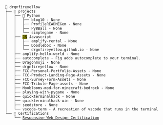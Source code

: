 <!DOCTYPE html>
<head>
<meta charset="UTF-8">

</head>
<html>
<body>
    <code>
        <pre style="font-family:Menlo,'DejaVu Sans Mono',consolas,'Courier New',monospace">👤 drgnfireyellow
├── 📁 projects
│   ├── 🐍 Python
│   │   ├── blog10 - None
│   │   ├── ProfileREADMEGen - None
│   │   ├── Py8Ball - None
│   │   └── simplegame - None
│   ├── <span style="color: #000000; text-decoration-color: #000000; background-color: #808000">JS</span> Javascript
│   │   ├── amplify-rental - None
│   │   ├── Doodlebox - None
│   │   └── drgnfireyellow.github.io - None
│   ├── amplify-hello-world - None
│   ├── autocomplete - Fig adds autocomplete to your terminal.
│   ├── Dragonmoji - None
│   ├── drgnfireyellow - None
│   ├── FCC-Personal-Portfolio-Assets - None
│   ├── FCC-Product-Landing-Page-Assets - None
│   ├── FCC-Survey-Form-Assets - None
│   ├── FCC-Tribute-Page-assets - None
│   ├── Mooblooms-mod-for-minecraft-bedrock - None
│   ├── playing-with-pygame - None
│   ├── quickterminalhack - None
│   ├── quickterminalhack-win - None
│   ├── seedstore - None
│   └── vscode-term - A recreation of vscode that runs in the terminal as a TUI.
└── 📜 Certifications
    └── <a href="https://www.freecodecamp.org/certification/drgnfireyellow/responsive-web-design">Responsive Web Design Certification</a>
</pre>
    </code>
</body>
</html>
